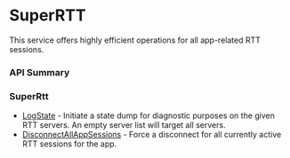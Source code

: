 # SuperRTT





This service offers highly efficient operations for all app-related RTT sessions.
### API Summary

### SuperRtt
* [LogState](/api/s2s/superrtt/logstate) - Initiate a state dump for diagnostic purposes on the given RTT servers. An empty server list will target all servers.
* [DisconnectAllAppSessions](/api/s2s/superrtt/disconnectallappsessions) - Force a disconnect for all currently active RTT sessions for the app.

<DocCardList />